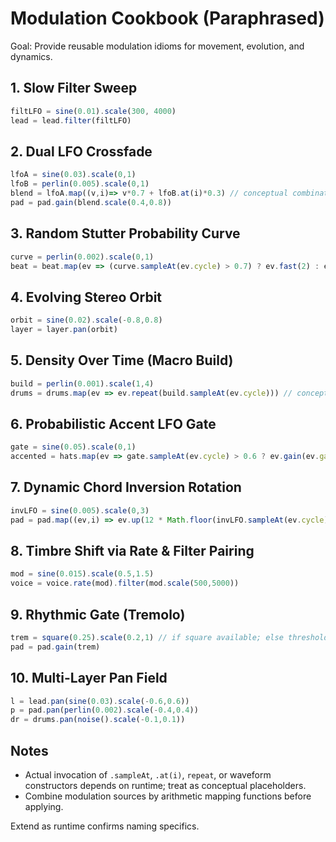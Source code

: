 # Modulation Cookbook (Paraphrased)

Goal: Provide reusable modulation idioms for movement, evolution, and dynamics.

## 1. Slow Filter Sweep
```js
filtLFO = sine(0.01).scale(300, 4000)
lead = lead.filter(filtLFO)
```

## 2. Dual LFO Crossfade
```js
lfoA = sine(0.03).scale(0,1)
lfoB = perlin(0.005).scale(0,1)
blend = lfoA.map((v,i)=> v*0.7 + lfoB.at(i)*0.3) // conceptual combination
pad = pad.gain(blend.scale(0.4,0.8))
```

## 3. Random Stutter Probability Curve
```js
curve = perlin(0.002).scale(0,1)
beat = beat.map(ev => (curve.sampleAt(ev.cycle) > 0.7) ? ev.fast(2) : ev)
```

## 4. Evolving Stereo Orbit
```js
orbit = sine(0.02).scale(-0.8,0.8)
layer = layer.pan(orbit)
```

## 5. Density Over Time (Macro Build)
```js
build = perlin(0.001).scale(1,4)
drums = drums.map(ev => ev.repeat(build.sampleAt(ev.cycle))) // conceptual repeat
```

## 6. Probabilistic Accent LFO Gate
```js
gate = sine(0.05).scale(0,1)
accented = hats.map(ev => gate.sampleAt(ev.cycle) > 0.6 ? ev.gain(ev.gain*1.3): ev)
```

## 7. Dynamic Chord Inversion Rotation
```js
invLFO = sine(0.005).scale(0,3)
pad = pad.map((ev,i) => ev.up(12 * Math.floor(invLFO.sampleAt(ev.cycle))))
```

## 8. Timbre Shift via Rate & Filter Pairing
```js
mod = sine(0.015).scale(0.5,1.5)
voice = voice.rate(mod).filter(mod.scale(500,5000))
```

## 9. Rhythmic Gate (Tremolo)
```js
trem = square(0.25).scale(0.2,1) // if square available; else threshold sine
pad = pad.gain(trem)
```

## 10. Multi-Layer Pan Field
```js
l = lead.pan(sine(0.03).scale(-0.6,0.6))
p = pad.pan(perlin(0.002).scale(-0.4,0.4))
dr = drums.pan(noise().scale(-0.1,0.1))
```

## Notes
- Actual invocation of `.sampleAt`, `.at(i)`, `repeat`, or waveform constructors depends on runtime; treat as conceptual placeholders.
- Combine modulation sources by arithmetic mapping functions before applying.

Extend as runtime confirms naming specifics.
